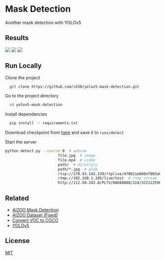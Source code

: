 
# Mask Detection

Another mask detection with YOLOv5


## Results

![](https://camo.githubusercontent.com/8bf4aeb859c38c19d80829aa83c41b26c3c145d3546eb508edfb70c4eaafe7e2/68747470733a2f2f692e6962622e636f2f366d314a6276302f696d67312e6a7067)
![](https://camo.githubusercontent.com/162ab9ea2b02182591707f6c53d792436eb4844c55c0ed9ac4de95045c88113b/68747470733a2f2f692e6962622e636f2f66396d784b734a2f696d67322e6a7067)
![](https://camo.githubusercontent.com/ce56ddc44e73396a267e911ccc7c4887b9530b9b7605428a4fb4392d532b4e92/68747470733a2f2f692e6962622e636f2f434b336252636b2f696d67332e6a7067)

  
## Run Locally

Clone the project

```bash
  git clone https://github.com/z430/yolov5-mask-detection.git
```

Go to the project directory

```bash
  cd yolov5-mask-detection
```

Install dependencies

```bash
  pip install -r requirements.txt
```

Download checkpoint from [here](https://github.com/z430/yolov5-mask-detection/releases) and save it to `runs/detect`

Start the server

```bash
python detect.py --source 0  # webcam
                        file.jpg  # image 
                        file.mp4  # video
                        path/  # directory
                        path/*.jpg  # glob
                        rtsp://170.93.143.139/rtplive/470011e600ef003a004ee33696235daa  # rtsp stream
                        rtmp://192.168.1.105/live/test  # rtmp stream
                        http://112.50.243.8/PLTV/88888888/224/3221225900/1.m3u8  # http stream

```

  
## Related


- [AIZOO Mask Detection](https://github.com/AIZOOTech/FaceMaskDetection)
- [AIZOO Dataset (Fixed)](https://drive.google.com/file/d/1QspxOJMDf_rAWVV7AU_Nc0rjo1_EPEDW/view)
- [Convert VOC to COCO](https://gist.github.com/Amir22010/a99f18ca19112bc7db0872a36a03a1ec)
- [YOLOv5](https://github.com/ultralytics/yolov5)

  
## License

[MIT](https://choosealicense.com/licenses/mit/)

  